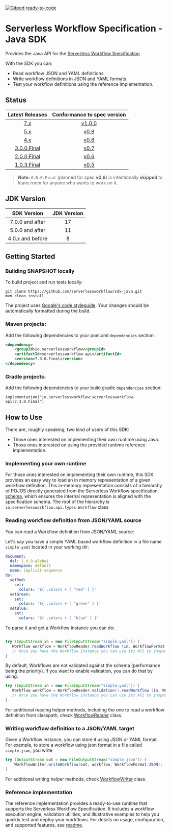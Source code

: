 [![Gitpod ready-to-code](https://img.shields.io/badge/Gitpod-ready--to--code-blue?logo=gitpod)](https://gitpod.io/#https://github.com/serverlessworkflow/sdk-java)

# Serverless Workflow Specification - Java SDK

Provides the Java API for the [Serverless Workflow Specification](https://github.com/serverlessworkflow/specification)

With the SDK you can:

* Read workflow JSON and YAML definitions
* Write workflow definitions in JSON and YAML formats. 
* Test your workflow definitions using the reference implementation. 


## Status

|                                     Latest Releases                                    |                        Conformance to spec version                       |
| :------------------------------------------------------------------------------------: | :----------------------------------------------------------------------: |
| [7.x](https://github.com/serverlessworkflow/sdk-java/releases/tag/7.3.0.Final)| [v1.0.0](https://github.com/serverlessworkflow/specification/tree/1.0.x) |
| [5.x](https://github.com/serverlessworkflow/sdk-java/releases/tag/5.1.0.Final)|  [v0.8](https://github.com/serverlessworkflow/specification/tree/0.8.x)  |
| [4.x](https://github.com/serverlessworkflow/sdk-java/releases/tag/4.1.0.Final)|  [v0.8](https://github.com/serverlessworkflow/specification/tree/0.8.x)  |
| [3.0.0.Final](https://github.com/serverlessworkflow/sdk-java/releases/tag/3.0.0.Final)|  [v0.7](https://github.com/serverlessworkflow/specification/tree/0.7.x)  |
| [2.0.0.Final](https://github.com/serverlessworkflow/sdk-java/releases/tag/2.0.0.Final)|  [v0.6](https://github.com/serverlessworkflow/specification/tree/0.6.x)  |
| [1.0.3.Final](https://github.com/serverlessworkflow/sdk-java/releases/tag/1.0.3.Final)|  [v0.5](https://github.com/serverlessworkflow/specification/tree/0.5.x)  |

> **Note:** `6.0.0.Final` (planned for spec **v0.9**) is intentionally **skipped** to leave room for anyone who wants to work on it.

## JDK Version

| SDK Version | JDK Version |
| :---: | :---: |
| 7.0.0 and after | 17 |
| 5.0.0 and after | 11 |
| 4.0.x and before | 8 | 

## Getting Started


### Building SNAPSHOT locally

To build project and run tests locally:

```
git clone https://github.com/serverlessworkflow/sdk-java.git
mvn clean install
```

The project uses [Google's code styleguide](https://google.github.io/styleguide/javaguide.html).
Your changes should be automatically formatted during the build.

### Maven projects:

Add the following dependencies to your pom.xml `dependencies` section:

```xml
<dependency>
    <groupId>io.serverlessworkflow</groupId>
    <artifactId>serverlessworkflow-api</artifactId>
    <version>7.3.0.Final</version>
</dependency>
```

### Gradle projects:

 Add the following dependencies to your build.gradle `dependencies` section:

```text
implementation("io.serverlessworkflow:serverlessworkflow-api:7.3.0.Final")
```

## How to Use 

There are, roughly speaking, two kind of users of this SDK:
 * Those ones interested on implementing their own runtime using Java.
 * Those ones interested on using the provided runtime reference implementation. 

### Implementing your own runtime 

For those ones interested on implementing their own runtime, this SDK provides an easy way to load an in memory representation of a given workflow definition.
This in-memory representation consists of a hierarchy of POJOS directly generated from the Serverless Workflow specification [schema](api/src/main/resources/schema/workflow.yaml), which ensures the internal representation is aligned with the specification schema. The root of the hierarchy is `io.serverlessworkflow.api.types.Workflow` class

### Reading workflow definition from JSON/YAML source

You can read a Workflow definition from JSON/YAML source:

Let's say you have a simple YAML based workflow definition in a file name `simple.yaml` located in your working dir:

```yaml
document:
  dsl: 1.0.0-alpha1
  namespace: default
  name: implicit-sequence
do:
  setRed:
    set:
      colors: '${ .colors + [ "red" ] }'
  setGreen:
    set:
      colors: '${ .colors + [ "green" ] }'
  setBlue:
    set:
      colors: '${ .colors + [ "blue" ] }'

```

To parse it and get a Workflow instance you can do:

``` java

try (InputStream in = new FileInputStream("simple.yaml")) {
   Workflow workflow = WorkflowReader.readWorkflow (in, WorkflowFormat.YAML);
   // Once you have the Workflow instance you can use its API to inspect it
}
```
By default, Workflows are not validated against the schema (performance being the priority). If you want to enable validation, you can do that by using: 

``` java
try (InputStream in = new FileInputStream("simple.yaml")) {
   Workflow workflow = WorkflowReader.validation().readWorkflow (in, WorkflowFormat.YAML);
   // Once you have the Workflow instance you can use its API to inspect it
}
```

For additional reading helper methods, including the one to read a workflow definition from classpath, check [WorkflowReader](api/src/main/java/io/serverlessworkflow/api/WorkflowReader.java) class. 

### Writing workflow definition to a JSON/YAML target

Given a Workflow instance, you can store it using JSON or YAML format. 
For example, to store a workflow using json format in a file called `simple.json`, you write

``` java
try (OutputStream out = new FileOutputStream("simple.json")) {
    WorkflowWriter.writeWorkflow(out, workflow, WorkflowFormat.JSON);
}

```
For additional writing helper methods, check [WorkflowWriter](api/src/main/java/io/serverlessworkflow/api/WorkflowWriter.java) class. 

### Reference implementation

The reference implementation provides a ready-to-use runtime that supports the Serverless Workflow Specification. It includes a workflow execution engine, validation utilities, and illustrative examples to help you quickly test and deploy your workflows. For details on usage, configuration, and supported features, see [readme](impl/README.md). 


